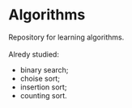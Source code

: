 # Algorithms
Repository for learning algorithms.\
\
Alredy studied:
- binary search;
- choise sort;
- insertion sort;
- counting sort.
